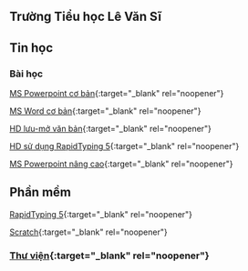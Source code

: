 ## **Trường Tiểu học Lê Văn Sĩ**

## **Tin học**

### **Bài học**
[MS Powerpoint cơ bản](https://prezi.com/p/6wbqyofibprw){:target="_blank" rel="noopener"}

[MS Word cơ bản](https://prezi.com/p/a8h5hagcqzl3){:target="_blank" rel="noopener"}

[HD lưu-mở văn bản](https://prezi.com/p/g592fzacsp3w){:target="_blank" rel="noopener"}

[HD sử dụng  RapidTyping 5](https://prezi.com/p/oguhmdk5cbqo){:target="_blank" rel="noopener"}

[MS Powerpoint nâng cao](https://prezi.com/p/8ljt-sgxr8sa){:target="_blank" rel="noopener"}

## **Phần mềm**
[RapidTyping 5](https://rapidtyping.com/downloads.html){:target="_blank" rel="noopener"}

[Scratch](https://scratch.mit.edu/download){:target="_blank" rel="noopener"}

### [Thư viện](http://thlevansi.thuvien.hcm.edu.vn){:target="_blank" rel="noopener"}
<!-- 


[Bai25](./Bai25/index.html)

[TNXH](./TNXH/index.html)

### Reference

[Link to Cayman help](./cayman.html).

[Link to Github help](./github_help.html).
-->
